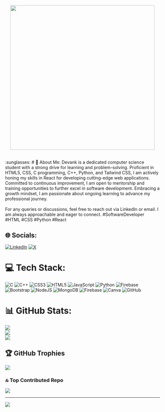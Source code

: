 <h6 align="center"> <img src="https://cdn4.iconfinder.com/data/icons/chat-icons-3-1/512/hii.png" width="470" /> </h6> :sunglasses: 
# 💫 About Me:
Devank is a dedicated computer science student with a strong drive for learning and problem-solving. Proficient in HTML5, CSS, C programming, C++, Python, and Tailwind CSS, I am actively honing my skills in React for developing cutting-edge web applications. Committed to continuous improvement, I am open to mentorship and training opportunities to further excel in software development. Embracing a growth mindset, I am passionate about ongoing learning to advance my professional journey. <br><br>For any queries or discussions, feel free to reach out via LinkedIn or email. I am always approachable and eager to connect. #SoftwareDeveloper #HTML #CSS #Python #React


## 🌐 Socials:
[![LinkedIn](https://img.shields.io/badge/LinkedIn-%230077B5.svg?logo=linkedin&logoColor=white)](https://linkedin.com/in/devank-raghav) [![X](https://img.shields.io/badge/X-black.svg?logo=X&logoColor=white)](https://x.com/Devank_Raghav) 

# 💻 Tech Stack:
![C](https://img.shields.io/badge/c-%2300599C.svg?style=flat-square&logo=c&logoColor=white) ![C++](https://img.shields.io/badge/c++-%2300599C.svg?style=flat-square&logo=c%2B%2B&logoColor=white) ![CSS3](https://img.shields.io/badge/css3-%231572B6.svg?style=flat-square&logo=css3&logoColor=white) ![HTML5](https://img.shields.io/badge/html5-%23E34F26.svg?style=flat-square&logo=html5&logoColor=white) ![JavaScript](https://img.shields.io/badge/javascript-%23323330.svg?style=flat-square&logo=javascript&logoColor=%23F7DF1E) ![Python](https://img.shields.io/badge/python-3670A0?style=flat-square&logo=python&logoColor=ffdd54) ![Firebase](https://img.shields.io/badge/firebase-%23039BE5.svg?style=flat-square&logo=firebase) ![Bootstrap](https://img.shields.io/badge/bootstrap-%238511FA.svg?style=flat-square&logo=bootstrap&logoColor=white) ![NodeJS](https://img.shields.io/badge/node.js-6DA55F?style=flat-square&logo=node.js&logoColor=white) ![MongoDB](https://img.shields.io/badge/MongoDB-%234ea94b.svg?style=flat-square&logo=mongodb&logoColor=white) ![Firebase](https://img.shields.io/badge/firebase-a08021?style=flat-square&logo=firebase&logoColor=ffcd34) ![Canva](https://img.shields.io/badge/Canva-%2300C4CC.svg?style=flat-square&logo=Canva&logoColor=white) ![GitHub](https://img.shields.io/badge/github-%23121011.svg?style=flat-square&logo=github&logoColor=white)
# 📊 GitHub Stats:
![](https://github-readme-stats.vercel.app/api?username=Devankraghav&theme=transparent&hide_border=false&include_all_commits=true&count_private=false)<br/>
![](https://github-readme-streak-stats.herokuapp.com/?user=Devankraghav&theme=transparent&hide_border=false)<br/>
![](https://github-readme-stats.vercel.app/api/top-langs/?username=Devankraghav&theme=transparent&hide_border=false&include_all_commits=true&count_private=false&layout=compact)

## 🏆 GitHub Trophies
![](https://github-profile-trophy.vercel.app/?username=Devankraghav&theme=radical&no-frame=false&no-bg=false&margin-w=4)

### 🔝 Top Contributed Repo
![](https://github-contributor-stats.vercel.app/api?username=Devankraghav&limit=5&theme=dark&combine_all_yearly_contributions=true)

---
[![](https://visitcount.itsvg.in/api?id=Devankraghav&icon=0&color=1)](https://visitcount.itsvg.in)

<!-- Proudly created with GPRM ( https://gprm.itsvg.in ) -->
